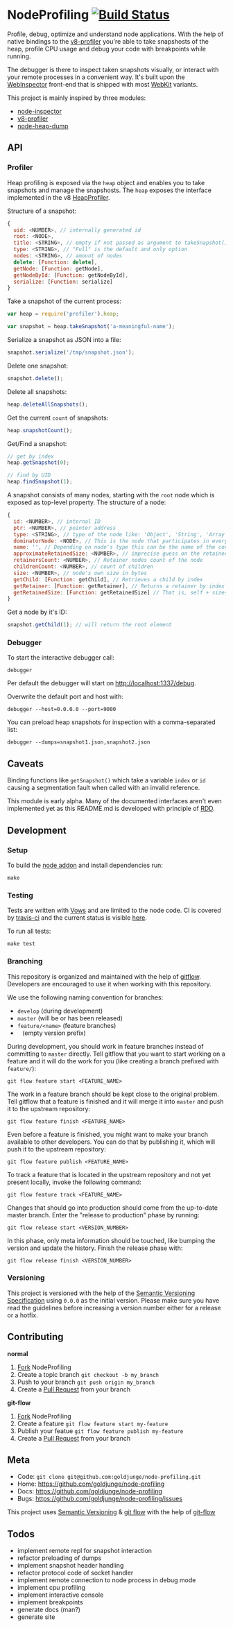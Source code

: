 # NodeProfiling [![Build Status](https://secure.travis-ci.org/goldjunge/node-profiling.png)](http://travis-ci.org/goldjunge/node-profiling)

Profile, debug, optimize and understand node applications. With the help of native bindings to the [v8-profiler](http://code.google.com/p/v8/wiki/V8Profiler) you're able to take snapshosts of the heap, profile CPU usage and debug your code with breakpoints while running.

The debugger is there to inspect taken snapshots visually, or interact with your remote processes in a convenient way. It's built upon the [WebInspector](http://trac.webkit.org/wiki/WebInspector) front-end that is shipped with most [WebKit](http://www.webkit.org/) variants.

This project is mainly inspired by three modules:

* [node-inspector](https://github.com/dannycoates/node-inspector)
* [v8-profiler](https://github.com/dannycoates/v8-profiler)
* [node-heap-dump](https://github.com/davepacheco/node-heap-dump)

## API

### Profiler

Heap profiling is exposed via the `heap` object and enables you to take snapshots and manage the snapshosts. The `heap` exposes the interface implemented in the v8 [HeapProfiler](https://github.com/v8/v8/blob/master/src/heap-profiler.cc).

Structure of a snapshot:

``` javascript
{
  uid: <NUMBER>, // internally generated id
  root: <NODE>,
  title: <STRING>, // empty if not passed as argument to takeSnapshot()
  type: <STRING>, // "Full" is the default and only option
  nodes: <STRING>, // amount of nodes
  delete: [Function: delete],
  getNode: [Function: getNode],
  getNodeById: [Function: getNodeById],
  serialize: [Function: serialize]
}
```

Take a snapshot of the current process:

``` javascript
var heap = require('profiler').heap;

var snapshot = heap.takeSnapshot('a-meaningful-name');

```

Serialize a snapshot as JSON into a file:

``` javascript
snapshot.serialize('/tmp/snapshot.json');
```

Delete one snapshot:

``` javascript
snapshot.delete();
```

Delete all snapshots:

``` javascript
heap.deleteAllSnapshots();
```

Get the current `count` of snapshots:

``` javascript
heap.snapshotCount();
```

Get/Find a snapshot:

``` javascript
// get by index
heap.getSnapshot(0);

// find by UID
heap.findSnapshot(1);
```

A snapshot consists of many nodes, starting with the `root` node which is exposed as top-level property. The structure of a node:

``` javascript
{
  id: <NUMBER>, // internal ID
  ptr: <NUMBER>, // pointer address
  type: <STRING>, // type of the node like: 'Object', 'String', 'Array'...
  dominatorNode: <NODE>, // This is the node that participates in every path from the snapshot root to the current node
  name: '', // Depending on node's type this can be the name of the constructor (for objects), the name of the function (for closures), string value, or an empty string (for compiled code)
  approximateRetainedSize: <NUMBER>, // imprecise guess on the retainedsize of the node
  retainersCount: <NUMBER>, // Retainer nodes count of the node
  childrenCount: <NUMBER>, // count of children
  size: <NUMBER>, // node's own size in bytes
  getChild: [Function: getChild], // Retrieves a child by index
  getRetainer: [Function: getRetainer], // Returns a retainer by index
  getRetainedSize: [Function: getRetainedSize] // That is, self + sizes of the objects that are reachable only from this object. In other words, the size of memory that will be reclaimed having this node collected. This call returns an accurate number of approximateRetainedSize
}
```

Get a node by it's ID:

``` javascript
snapshot.getChild(1); // will return the root element
```
### Debugger

To start the interactive debugger call:

    debugger

Per default the debugger will start on [http://localhost:1337/debug](http://localhost:1337/debug).

Overwrite the default port and host with:

    debugger --host=0.0.0.0 --port=9000

You can preload heap snapshots for inspection with a comma-separated list:

    debugger --dumps=snapshot1.json,snapshot2.json

## Caveats

Binding functions like `getSnapshot()` which take a variable `index` or `id` causing a segmentation fault when called with an invalid reference.

This module is early alpha. Many of the documented interfaces aren't even implemented yet as this README.md is developed with principle of [RDD](http://tom.preston-werner.com/2010/08/23/readme-driven-development.html).

## Development

### Setup

To build the [node addon](http://nodejs.org/docs/latest/api/addons.html) and install dependencies run:

    make

### Testing

Tests are written with [Vows](http://vowsjs.org/) and are limited to the node code. CI is covered by [travis-ci](http://about.travis-ci.org/) and the current status is visible [here](http://travis-ci.org/goldjunge/node-profiling).

To run all tests:

    make test

### Branching

This repository is organized and maintained with the help of [gitflow](https://github.com/nvie/gitflow). Developers are encouraged to use it when working with this repository.

We use the following naming convention for branches:

* `develop` (during development)
* `master` (will be or has been released)
* `feature/<name>` (feature branches)
* ` ` (empty version prefix)

During development, you should work in feature branches instead of committing to `master` directly. Tell gitflow that you want to start working on a feature and it will do the work for you (like creating a branch prefixed with `feature/`):

    git flow feature start <FEATURE_NAME>

The work in a feature branch should be kept close to the original problem. Tell gitflow that a feature is finished and it will merge it into `master` and push it to the upstream repository:

    git flow feature finish <FEATURE_NAME>

Even before a feature is finished, you might want to make your branch available to other developers. You can do that by publishing it, which will push it to the upstream repository:

    git flow feature publish <FEATURE_NAME>

To track a feature that is located in the upstream repository and not yet present locally, invoke the following command:

    git flow feature track <FEATURE_NAME>

Changes that should go into production should come from the up-to-date master branch. Enter the "release to production" phase by running:

    git flow release start <VERSION_NUMBER>

In this phase, only meta information should be touched, like bumping the version and update the history. Finish the release phase with:

    git flow release finish <VERSION_NUMBER>

### Versioning

This project is versioned with the help of the [Semantic Versioning Specification](http://semver.org/) using `0.0.0` as the initial version. Please make sure you have read the guidelines before increasing a version number either for a release or a hotfix.

## Contributing

**normal**

1. [Fork](http://help.github.com/forking/) NodeProfiling
2. Create a topic branch `git checkout -b my_branch`
3. Push to your branch `git push origin my_branch`
4. Create a [Pull Request](http://help.github.com/pull-requests/) from your branch

**git-flow**

1. [Fork](http://help.github.com/forking/) NodeProfiling
2. Create a feature `git flow feature start my-feature`
3. Publish your featue `git flow feature publish my-feature`
4. Create a [Pull Request](http://help.github.com/pull-requests/) from your branch

## Meta

* Code: `git clone git@github.com:goldjunge/node-profiling.git`
* Home: https://github.com/goldjunge/node-profiling
* Docs: https://github.com/goldjunge/node-profiling
* Bugs: https://github.com/goldjunge/node-profiling/issues

This project uses [Semantic Versioning](http://semver.org) & [git flow](http://nvie.com/posts/a-successful-git-branching-model/) with the help of [git-flow](https://github.com/nvie/gitflow)

## Todos

* implement remote repl for snapshot interaction
* refactor preloading of dumps
* implement snapshot header handling
* refactor protocol code of socket handler
* implement remote connection to node process in debug mode
* implement cpu profiling
* implement interactive console
* implement breakpoints
* generate docs (man?)
* generate site
